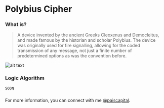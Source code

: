 # Polybius Cipher

### What is?
> A device invented by the ancient Greeks Cleoxenus and Democleitus, and made famous by the historian and scholar Polybius. The device was originally used for fire signalling, allowing for the coded transmission of any message, not just a finite number of predetermined options as was the convention before.
> 
![alt text](https://upload.wikimedia.org/wikipedia/commons/thumb/2/21/Polybius_square.png/1280px-Polybius_square.png)

### Logic Algorithm
```
SOON
```
### 

For more information, you can connect with me [@paiscapital](https://www.instagram.com/paiscapital).
